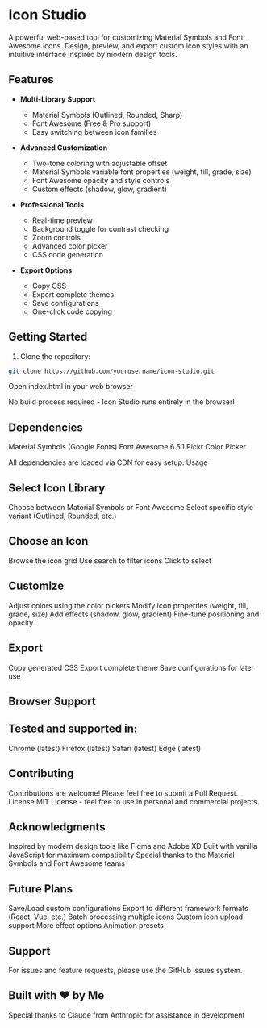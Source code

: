 # Icon Studio

A powerful web-based tool for customizing Material Symbols and Font Awesome icons. Design, preview, and export custom icon styles with an intuitive interface inspired by modern design tools.

## Features

- **Multi-Library Support**
  - Material Symbols (Outlined, Rounded, Sharp)
  - Font Awesome (Free & Pro support)
  - Easy switching between icon families

- **Advanced Customization**
  - Two-tone coloring with adjustable offset
  - Material Symbols variable font properties (weight, fill, grade, size)
  - Font Awesome opacity and style controls
  - Custom effects (shadow, glow, gradient)

- **Professional Tools**
  - Real-time preview
  - Background toggle for contrast checking
  - Zoom controls
  - Advanced color picker
  - CSS code generation

- **Export Options**
  - Copy CSS
  - Export complete themes
  - Save configurations
  - One-click code copying

## Getting Started

1. Clone the repository:
```bash
git clone https://github.com/yourusername/icon-studio.git
```

Open index.html in your web browser

No build process required - Icon Studio runs entirely in the browser!
## Dependencies

Material Symbols (Google Fonts)
Font Awesome 6.5.1
Pickr Color Picker

All dependencies are loaded via CDN for easy setup.
Usage

## Select Icon Library

Choose between Material Symbols or Font Awesome
Select specific style variant (Outlined, Rounded, etc.)


## Choose an Icon

Browse the icon grid
Use search to filter icons
Click to select


## Customize

Adjust colors using the color pickers
Modify icon properties (weight, fill, grade, size)
Add effects (shadow, glow, gradient)
Fine-tune positioning and opacity


## Export

Copy generated CSS
Export complete theme
Save configurations for later use



## Browser Support
## Tested and supported in:

Chrome (latest)
Firefox (latest)
Safari (latest)
Edge (latest)

## Contributing
Contributions are welcome! Please feel free to submit a Pull Request.
License
MIT License - feel free to use in personal and commercial projects.
## Acknowledgments

Inspired by modern design tools like Figma and Adobe XD
Built with vanilla JavaScript for maximum compatibility
Special thanks to the Material Symbols and Font Awesome teams

## Future Plans

 Save/Load custom configurations
 Export to different framework formats (React, Vue, etc.)
 Batch processing multiple icons
 Custom icon upload support
 More effect options
 Animation presets

## Support
For issues and feature requests, please use the GitHub issues system.

## Built with ❤️ by Me
Special thanks to Claude from Anthropic for assistance in development



